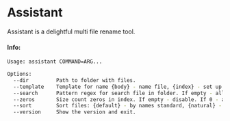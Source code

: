 Assistant
===================

Assistant is a delightful multi file rename tool.

#### Info:

```bash
Usage: assistant COMMAND=ARG...

Options:
  --dir         Path to folder with files.
  --template    Template for name {body} - name file, {index} - set up index
  --search      Pattern regex for search file in folder. If empty - all.
  --zeros       Size count zeros in index. If empty - disable. If 0 - auto.
  --sort        Sort files: {default} - by names standard, {natural} - by names natural, {mod} - last modification
  --version     Show the version and exit.
```